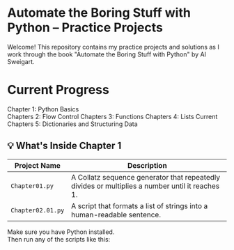 # Automate the Boring Stuff with Python – Practice Projects

Welcome! This repository contains my practice projects and solutions as I work through the book "Automate the Boring Stuff with Python" by Al Sweigart.

# Current Progress

Chapter 1: Python Basics  
Chapters 2: Flow Control
Chapters 3: Functions
Chapters 4: Lists
Current Chapters 5: Dictionaries and Structuring Data

## 💡 What's Inside Chapter 1

| Project Name        | Description                                                              |
|---------------------|---------------------------------------------------------------------------|
| `Chapter01.py` | A Collatz sequence generator that repeatedly divides or multiplies a number until it reaches 1. |
| `Chapter02.01.py` | A script that formats a list of strings into a human-readable sentence.  |

Make sure you have Python installed.  
Then run any of the scripts like this:


